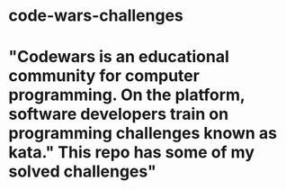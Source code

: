 # code-wars-challenges

"Codewars is an educational community for computer programming. On the platform, software developers train on programming challenges known as kata." This repo has some of my solved challenges"
=======

